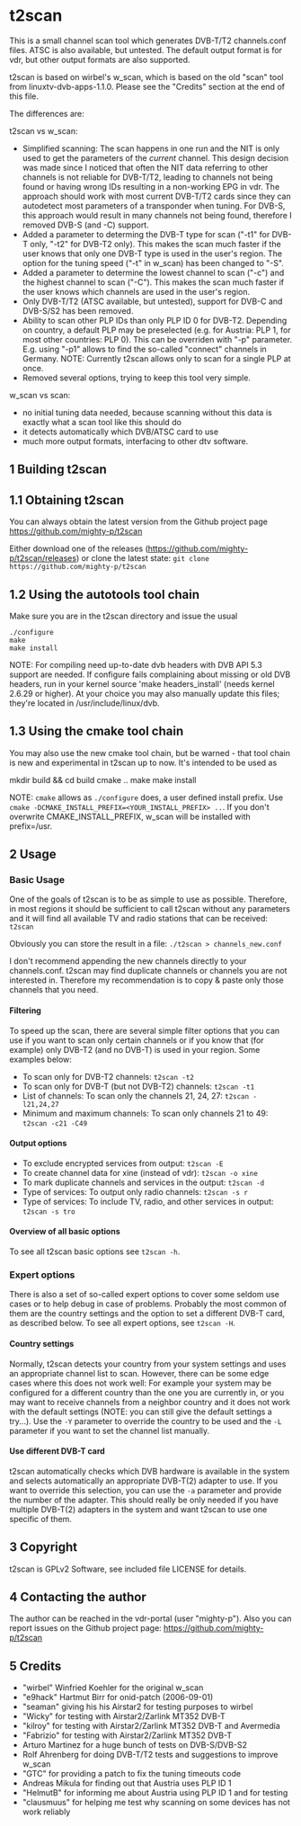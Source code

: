 t2scan
======

This is a small channel scan tool which generates DVB-T/T2 channels.conf files.
ATSC is also available, but untested. 
The default output format is for vdr, but other output formats are also supported.

t2scan is based on wirbel's w_scan, which is based on the old "scan" tool from 
linuxtv-dvb-apps-1.1.0. Please see the "Credits" section at the end of this file.

The differences are:

t2scan vs w_scan:
- Simplified scanning: The scan happens in one run and the NIT is only used to get the parameters of the *current* channel. This design decision was made since I noticed that often the NIT data referring to other channels is not reliable for DVB-T/T2, leading to channels not being found or having wrong IDs resulting in a non-working EPG in vdr. The approach should work with most current DVB-T/T2 cards since they can autodetect most parameters of a transponder when tuning. For DVB-S, this approach would result in many channels not being found, therefore I removed DVB-S (and -C) support.
- Added a parameter to determing the DVB-T type for scan ("-t1" for DVB-T only, "-t2" for DVB-T2 only). This makes the scan much faster if the user knows that only one DVB-T type is used in the user's region. The option for the tuning speed ("-t" in w_scan) has been changed to "-S".
- Added a parameter to determine the lowest channel to scan ("-c") and the highest channel to scan ("-C"). This makes the scan much faster if the user knows which channels are used in the user's region.
- Only DVB-T/T2 (ATSC available, but untested), support for DVB-C and DVB-S/S2 has been removed.
- Ability to scan other PLP IDs than only PLP ID 0 for DVB-T2. Depending on country, a default PLP may be preselected (e.g. for Austria: PLP 1, for most other countries: PLP 0). This can be overriden with "-p" parameter. E.g. using "-p1" allows to find the so-called "connect" channels in Germany. NOTE: Currently t2scan allows only to scan for a single PLP at once.
- Removed several options, trying to keep this tool very simple.

w_scan vs scan:
- no initial tuning data needed, because scanning without this data is exactly
  what a scan tool like this should do
- it detects automatically which DVB/ATSC card to use
- much more output formats, interfacing to other dtv software.

1 Building t2scan
-----------------

1.1 Obtaining t2scan
--------------------
You can always obtain the latest version from the Github project page
https://github.com/mighty-p/t2scan

Either download one of the releases (https://github.com/mighty-p/t2scan/releases) or clone the latest state: `git clone https://github.com/mighty-p/t2scan`


1.2 Using the autotools tool chain
----------------------------------
Make sure you are in the t2scan directory and issue the usual

```
./configure
make
make install
```

NOTE: For compiling need up-to-date dvb headers with DVB API 5.3 support
are needed. If configure fails complaining about missing or old DVB headers,
run in your kernel source 'make headers_install' 
(needs kernel 2.6.29 or higher).
At your choice you may also manually update this files; they're located
in /usr/include/linux/dvb.

1.3 Using the cmake tool chain
------------------------------
You may also use the new cmake tool chain, but be warned - that tool chain is
new and experimental in t2scan up to now. It's intended to be used as

mkdir build && cd build
cmake ..
make
make install

NOTE: `cmake` allows as `./configure` does, a user defined install prefix. Use `cmake -DCMAKE_INSTALL_PREFIX=<YOUR_INSTALL_PREFIX> ..`. If you don't overwrite CMAKE_INSTALL_PREFIX, w_scan will be installed with prefix=/usr.

2 Usage
-------

### Basic Usage

One of the goals of t2scan is to be as simple to use as possible. Therefore, in most regions it should be sufficient to call t2scan without any parameters and it will find all available TV and radio stations that can be received: `t2scan`

Obviously you can store the result in a file: `./t2scan > channels_new.conf`

I don't recommend appending the new channels directly to your channels.conf. t2scan may find duplicate channels or channels you are not interested in. Therefore my recommendation is to copy & paste only those channels that you need.

#### Filtering

To speed up the scan, there are several simple filter options that you can use if you want to scan only certain channels or if you know that (for example) only DVB-T2 (and no DVB-T) is used in your region. Some examples below:

* To scan only for DVB-T2 channels: `t2scan -t2`
* To scan only for DVB-T (but not DVB-T2) channels: `t2scan -t1`
* List of channels: To scan only the channels 21, 24, 27: `t2scan -l21,24,27`
* Minimum and maximum channels: To scan only channels 21 to 49: `t2scan -c21 -C49`

#### Output options

* To exclude encrypted services from output: `t2scan -E`
* To create channel data for xine (instead of vdr): `t2scan -o xine`
* To mark duplicate channels and services in the output: `t2scan -d`
* Type of services: To output only radio channels: `t2scan -s r`
* Type of services: To include TV, radio, and other services in output: `t2scan -s tro`

#### Overview of all basic options

To see all t2scan basic options see `t2scan -h`. 

### Expert options

There is also a set of so-called expert options to cover some seldom use cases or to help debug in case of problems. Probably the most common of them are the country settings and the option to set a different DVB-T card, as described below. To see all expert options, see `t2scan -H`.

#### Country settings

Normally, t2scan detects your country from your system settings and uses an appropriate channel list to scan. However, there can be some edge cases where this does not work well: For example your system may be configured for a different country than the one you are currently in, or you may want to receive channels from a neighbor country and it does not work with the default settings (NOTE: you can still give the default settings a try...). Use the `-Y` parameter to override the country to be used and the `-L` parameter if you want to set the channel list manually.

#### Use different DVB-T card

t2scan automatically checks which DVB hardware is available in the system and selects automatically an appropriate DVB-T(2) adapter to use. If you want to override this selection, you can use the `-a` parameter and provide the number of the adapter. This should really be only needed if you have multiple DVB-T(2) adapters in the system and want t2scan to use one specific of them.


3 Copyright
-----------
t2scan is GPLv2 Software, see included file LICENSE for details.

4 Contacting the author
-----------------------
The author can be reached in the vdr-portal (user "mighty-p"). Also you can report issues
on the Github project page: https://github.com/mighty-p/t2scan

5 Credits
---------
- "wirbel" Winfried Koehler for the original w_scan
- "e9hack" Hartmut Birr for onid-patch (2006-09-01)
- "seaman" giving his his Airstar2 for testing purposes to wirbel
- "Wicky" for testing with Airstar2/Zarlink MT352 DVB-T
- "kilroy" for testing with Airstar2/Zarlink MT352 DVB-T and Avermedia
- "Fabrizio" for testing with Airstar2/Zarlink MT352 DVB-T
- Arturo Martinez <martinez at the server embl dot de> for a huge bunch of tests on DVB-S/DVB-S2
- Rolf Ahrenberg for doing DVB-T/T2 tests and suggestions to improve w_scan
- "GTC" for providing a patch to fix the tuning timeouts code
- Andreas Mikula for finding out that Austria uses PLP ID 1
- "HelmutB" for informing me about Austria using PLP ID 1 and for testing
- "clausmuus" for helping me test why scanning on some devices has not work reliably
